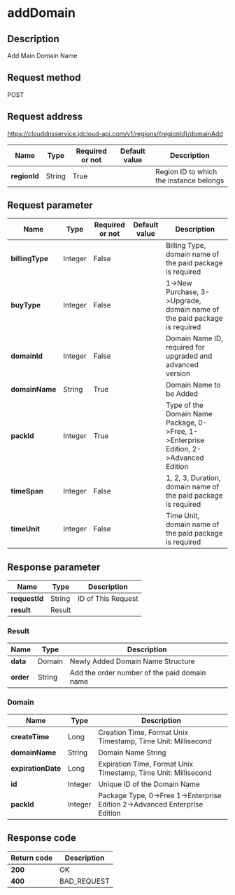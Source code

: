 # addDomain


## Description
Add Main Domain Name

## Request method
POST

## Request address
https://clouddnsservice.jdcloud-api.com/v1/regions/{regionId}/domainAdd

|Name|Type|Required or not|Default value|Description|
|---|---|---|---|---|
|**regionId**|String|True| |Region ID to which the instance belongs|

## Request parameter
|Name|Type|Required or not|Default value|Description|
|---|---|---|---|---|
|**billingType**|Integer|False| |Billing Type, domain name of the paid package is required|
|**buyType**|Integer|False| |1->New Purchase, 3->Upgrade, domain name of the paid package is required|
|**domainId**|Integer|False| |Domain Name ID, required for upgraded and advanced version       |
|**domainName**|String|True| |Domain Name to be Added|
|**packId**|Integer|True| |Type of the Domain Name Package,  0->Free, 1->Enterprise Edition, 2->Advanced Edition|
|**timeSpan**|Integer|False| |1, 2, 3, Duration, domain name of the paid package is required|
|**timeUnit**|Integer|False| |Time Unit, domain name of the paid package is required|


## Response parameter
|Name|Type|Description|
|---|---|---|
|**requestId**|String|ID of This Request|
|**result**|Result| |

### Result
|Name|Type|Description|
|---|---|---|
|**data**|Domain|Newly Added Domain Name Structure|
|**order**|String|Add the order number of the paid domain name|
### Domain
|Name|Type|Description|
|---|---|---|
|**createTime**|Long|Creation Time, Format Unix Timestamp, Time Unit: Millisecond|
|**domainName**|String|Domain Name String|
|**expirationDate**|Long|Expiration Time, Format Unix Timestamp, Time Unit: Millisecond|
|**id**|Integer|Unique ID of the Domain Name|
|**packId**|Integer|Package Type, 0->Free 1->Enterprise Edition 2->Advanced Enterprise Edition|

## Response code
|Return code|Description|
|---|---|
|**200**|OK|
|**400**|BAD_REQUEST|
